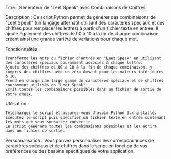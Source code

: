 Titre : Générateur de "Leet Speak" avec Combinaisons de Chiffres

Description :
Ce script Python permet de générer des combinaisons de "Leet Speak" (un langage alternatif utilisant des caractères spéciaux et des chiffres pour remplacer les lettres) à partir d'un fichier texte en entrée. Il ajoute également des chiffres de 00 à 10 à la fin de chaque combinaison, créant ainsi une grande variété de variations pour chaque mot.

Fonctionnalités :

    Transforme les mots du fichier d'entrée en "Leet Speak" en utilisant des caractères spéciaux couramment associés à chaque lettre.
    Ajoute des chiffres de 00 à 10 à la fin de chaque combinaison, y compris des chiffres avec un zéro devant pour les valeurs inférieures à 10.
    Prend en charge une large gamme de caractères spéciaux et de chiffres couramment utilisés en "Leet Speak".
    Écrit toutes les combinaisons possibles dans un fichier de sortie de votre choix.

Utilisation :

    Téléchargez le script et assurez-vous d'avoir Python 3.x installé.
    Exécutez le script puis spécifier un fichier texte en entrée contenant les mots que vous souhaitez convertir.
    Le script générera toutes les combinaisons possibles et les écrira dans un fichier de sortie.

Personnalisation :
Vous pouvez personnaliser les correspondances de caractères spéciaux et de chiffres dans le script en fonction de vos préférences ou des besoins spécifiques de votre application.

